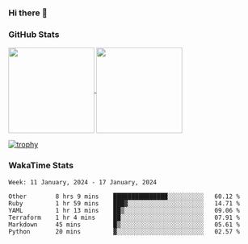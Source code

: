 ### Hi there 👋

### GitHub Stats

<a href="https://github.com/anuraghazra/github-readme-stats">
  <img align="center" height="170px" src="https://github-readme-stats.vercel.app/api/top-langs/?username=tksfjt1024&layout=compact&count_private=true&show_icons=true&show_icons=true&theme=graywhite" />
</a>
<a href="https://github.com/anuraghazra/github-readme-stats">
  <img align="center" height="170px" src="https://github-readme-stats.vercel.app/api?username=tksfjt1024&count_private=true&show_icons=true&show_icons=true&theme=graywhite" />
</a>

[![trophy](https://github-profile-trophy.vercel.app/?username=tksfjt1024)](https://github.com/ryo-ma/github-profile-trophy)

### WakaTime Stats

<!--START_SECTION:waka-->
```text
Week: 11 January, 2024 - 17 January, 2024

Other        8 hrs 9 mins    ███████████████░░░░░░░░░░   60.12 % 
Ruby         1 hr 59 mins    ███▓░░░░░░░░░░░░░░░░░░░░░   14.71 % 
YAML         1 hr 13 mins    ██▒░░░░░░░░░░░░░░░░░░░░░░   09.06 % 
Terraform    1 hr 4 mins     ██░░░░░░░░░░░░░░░░░░░░░░░   07.91 % 
Markdown     45 mins         █▒░░░░░░░░░░░░░░░░░░░░░░░   05.61 % 
Python       20 mins         ▓░░░░░░░░░░░░░░░░░░░░░░░░   02.57 % 
```
<!--END_SECTION:waka-->
